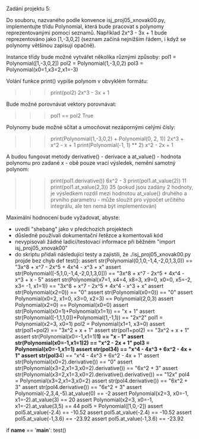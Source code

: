 Zadání projektu 5:

Do souboru, nazvaného podle konvence isj_proj05_xnovak00.py, implementujte třídu Polynomial, která bude pracovat s polynomy reprezentovanými pomocí seznamů. Například 2x^3 - 3x + 1 bude  reprezentováno jako [1,-3,0,2] (seznam začíná nejnižším řádem, i když se polynomy většinou zapisují opačně).

Instance třídy bude možné vytvářet několika různými způsoby:
pol1 = Polynomial([1,-3,0,2])
pol2 = Polynomial(1,-3,0,2)
pol3 = Polynomial(x0=1,x3=2,x1=-3)

Volání funkce print() vypíše polynom v obvyklém formátu:
>>> print(pol2)
2x^3 - 3x + 1

Bude možné porovnávat vektory porovnávat:
>>> pol1 == pol2
True

Polynomy bude možné sčítat a umocňovat nezápornými celými čísly:
>>> print(Polynomial(1,-3,0,2) + Polynomial(0, 2, 1))
2x^3 + x^2 - x + 1
>>> print(Polynomial(-1, 1) ** 2)
x^2 - 2x  + 1

A budou fungovat metody derivative() - derivace a at_value() - hodnota polynomu pro zadané x - obě pouze vrací výsledek, nemění samotný polynom:
>>> print(pol1.derivative())
6x^2 - 3
>>> print(pol1.at_value(2))
11
>>> print(pol1.at_value(2,3))
35
(pokud jsou zadány 2 hodnoty, je výsledkem rozdíl mezi hodnotou at_value() druhého a prvního parametru - může sloužit pro výpočet určitého integrálu, ale ten nemá být implementován)

Maximální hodnocení bude vyžadovat, abyste:
- uvedli "shebang" jako v předchozích projektech
- důsledně používali dokumentační řetězce a komentovali kód
- nevypisovali žádné ladicí/testovací informace při běžném "import isj_proj05_xnovak00"
- do skriptu přidali následující testy a zajistili, že ./isj_proj05_xnovak00.py projde bez chyb
def test():
    assert str(Polynomial(0,1,0,-1,4,-2,0,1,3,0)) == "3x^8 + x^7 - 2x^5 + 4x^4 - x^3 + x"
    assert str(Polynomial([-5,1,0,-1,4,-2,0,1,3,0])) == "3x^8 + x^7 - 2x^5 + 4x^4 - x^3 + x - 5"
    assert str(Polynomial(x7=1, x4=4, x8=3, x9=0, x0=0, x5=-2, x3= -1, x1=1)) == "3x^8 + x^7 - 2x^5 + 4x^4 - x^3 + x"
    assert str(Polynomial(x2=0)) == "0"
    assert str(Polynomial(x0=0)) == "0"
    assert Polynomial(x0=2, x1=0, x3=0, x2=3) == Polynomial(2,0,3)
    assert Polynomial(x2=0) == Polynomial(x0=0)
    assert str(Polynomial(x0=1)+Polynomial(x1=1)) == "x + 1"
    assert str(Polynomial([-1,1,1,0])+Polynomial(1,-1,1)) == "2x^2"
    pol1 = Polynomial(x2=3, x0=1)
    pol2 = Polynomial(x1=1, x3=0)
    assert str(pol1+pol2) == "3x^2 + x + 1"
    assert str(pol1+pol2) == "3x^2 + x + 1"
    assert str(Polynomial(x0=-1,x1=1)**1) == "x - 1"
    assert str(Polynomial(x0=-1,x1=1)**2) == "x^2 - 2x + 1"
    pol3 = Polynomial(x0=-1,x1=1)
    assert str(pol3**4) == "x^4 - 4x^3 + 6x^2 - 4x + 1"
    assert str(pol3**4) == "x^4 - 4x^3 + 6x^2 - 4x + 1"
    assert str(Polynomial(x0=2).derivative()) == "0"
    assert str(Polynomial(x3=2,x1=3,x0=2).derivative()) == "6x^2 + 3"
    assert str(Polynomial(x3=2,x1=3,x0=2).derivative().derivative()) == "12x"
    pol4 = Polynomial(x3=2,x1=3,x0=2)
    assert str(pol4.derivative()) == "6x^2 + 3"
    assert str(pol4.derivative()) == "6x^2 + 3"
    assert Polynomial(-2,3,4,-5).at_value(0) == -2
    assert Polynomial(x2=3, x0=-1, x1=-2).at_value(3) == 20
    assert Polynomial(x2=3, x0=-1, x1=-2).at_value(3,5) == 44
    pol5 = Polynomial([1,0,-2])
    assert pol5.at_value(-2.4) == -10.52
    assert pol5.at_value(-2.4) == -10.52
    assert pol5.at_value(-1,3.6) == -23.92
    assert pol5.at_value(-1,3.6) == -23.92

if __name__ == '__main__':
    test()